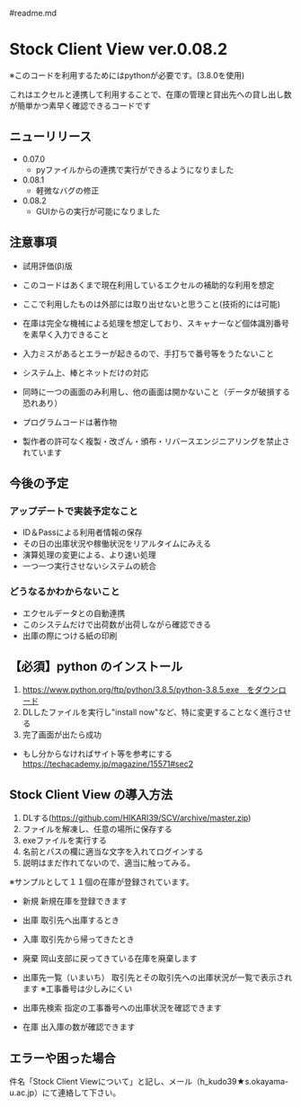 #readme.md
# Stock Client View ver.0.08.2
※このコードを利用するためにはpythonが必要です。(3.8.0を使用)

これはエクセルと連携して利用することで、在庫の管理と貸出先への貸し出し数が簡単かつ素早く確認できるコードです

## ニューリリース
- 0.07.0
    - pyファイルからの連携で実行ができるようになりました
- 0.08.1
    - 軽微なバグの修正
- 0.08.2
    - GUIからの実行が可能になりました

## 注意事項
- 試用評価(β)版
- このコードはあくまで現在利用しているエクセルの補助的な利用を想定
- ここで利用したものは外部には取り出せないと思うこと(技術的には可能)
- 在庫は完全な機械による処理を想定しており、スキャナーなど個体識別番号を素早く入力できること
- 入力ミスがあるとエラーが起きるので、手打ちで番号等をうたないこと
- システム上、棒とネットだけの対応
- 同時に一つの画面のみ利用し、他の画面は開かないこと（データが破損する恐れあり）


- プログラムコードは著作物

- 製作者の許可なく複製・改ざん・頒布・リバースエンジニアリングを禁止されています




## 今後の予定
### アップデートで実装予定なこと
- ID＆Passによる利用者情報の保存
- その日の出庫状況や稼働状況をリアルタイムにみえる
- 演算処理の変更による、より速い処理
- 一つ一つ実行させないシステムの統合
### どうなるかわからないこと
- エクセルデータとの自動連携
- このシステムだけで出荷数が出荷しながら確認できる
- 出庫の際につける紙の印刷




## 【必須】python のインストール
1. https://www.python.org/ftp/python/3.8.5/python-3.8.5.exe　をダウンロード
2. DLしたファイルを実行し"install now"など、特に変更することなく進行させる
3. 完了画面が出たら成功

- もし分からなければサイト等を参考にする　https://techacademy.jp/magazine/15571#sec2

## Stock Client View の導入方法
1. DLする(https://github.com/HIKARI39/SCV/archive/master.zip)
2. ファイルを解凍し、任意の場所に保存する
3. exeファイルを実行する
4. 名前とパスの欄に適当な文字を入れてログインする
5. 説明はまだ作れてないので、適当に触ってみる。

※サンプルとして１１個の在庫が登録されています。



- 新規
新規在庫を登録できます

-  出庫
取引先へ出庫するとき

- 入庫
取引先から帰ってきたとき

- 廃棄
岡山支部に戻ってきている在庫を廃棄します

- 出庫先一覧（いまいち）
取引先とその取引先への出庫状況が一覧で表示されます
※工事番号は少しみにくい

- 出庫先検索
指定の工事番号への出庫状況を確認できます

- 在庫
出入庫の数が確認できます

## エラーや困った場合
件名「Stock Client Viewについて」と記し、メール（h_kudo39★s.okayama-u.ac.jp）にて連絡して下さい。
